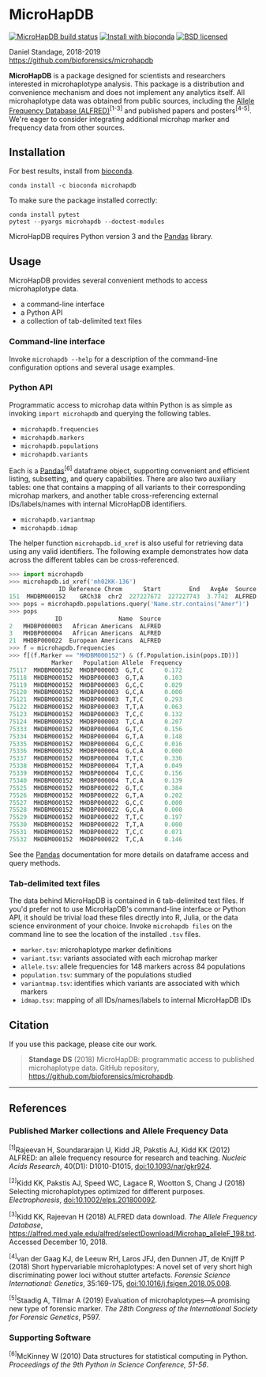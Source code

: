 # MicroHapDB

[![MicroHapDB build status][travisbadge]](https://travis-ci.org/bioforensics/MicroHapDB)
[![Install with bioconda][condabadge]](http://bioconda.github.io/recipes/microhapdb/README.html)
[![BSD licensed][licensebadge]](https://github.com/bioforensics/MicroHapDB/blob/master/LICENSE.txt)

Daniel Standage, 2018-2019  
https://github.com/bioforensics/microhapdb

**MicroHapDB** is a package designed for scientists and researchers interested in microhaplotype analysis.
This package is a distribution and convenience mechanism and does not implement any analytics itself.
All microhaplotype data was obtained from public sources, including the [Allele Frequency Database (ALFRED)][alfred]<sup>[1-3]</sup> and published papers and posters<sup>[4-5]</sup>.
We're eager to consider integrating additional microhap marker and frequency data from other sources.

## Installation

For best results, install from [bioconda](https://bioconda.github.io/).

```
conda install -c bioconda microhapdb
```

To make sure the package installed correctly:

```
conda install pytest
pytest --pyargs microhapdb --doctest-modules
```

MicroHapDB requires Python version 3 and the [Pandas][] library.

## Usage

MicroHapDB provides several convenient methods to access microhaplotype data.

- a command-line interface
- a Python API
- a collection of tab-delimited text files

### Command-line interface

Invoke `microhapdb --help` for a description of the command-line configuration options and several usage examples.

### Python API

Programmatic access to microhap data within Python is as simple as invoking `import microhapdb` and querying the following tables.

- `microhapdb.frequencies`
- `microhapdb.markers`
- `microhapdb.populations`
- `microhapdb.variants`

Each is a [Pandas][]<sup>[6]</sup> dataframe object, supporting convenient and efficient listing, subsetting, and query capabilities.
There are also two auxiliary tables: one that contains a mapping of all variants to their corresponding microhap markers, and another table cross-referencing external IDs/labels/names with internal MicroHapDB identifiers.

- `microhapdb.variantmap`
- `microhapdb.idmap`

The helper function `microhapdb.id_xref` is also useful for retrieving data using any valid identifiers.
The following example demonstrates how data across the different tables can be cross-referenced.

```python
>>> import microhapdb
>>> microhapdb.id_xref('mh02KK-136')
              ID Reference Chrom      Start        End   AvgAe  Source
151  MHDBM000152    GRCh38  chr2  227227672  227227743  3.7742  ALFRED
>>> pops = microhapdb.populations.query('Name.str.contains("Amer")')
>>> pops
             ID                Name  Source
2   MHDBP000003   African Americans  ALFRED
3   MHDBP000004   African Americans  ALFRED
21  MHDBP000022  European Americans  ALFRED
>>> f = microhapdb.frequencies
>>> f[(f.Marker == "MHDBM000152") & (f.Population.isin(pops.ID))]
            Marker   Population Allele  Frequency
75117  MHDBM000152  MHDBP000003  G,T,C      0.172
75118  MHDBM000152  MHDBP000003  G,T,A      0.103
75119  MHDBM000152  MHDBP000003  G,C,C      0.029
75120  MHDBM000152  MHDBP000003  G,C,A      0.000
75121  MHDBM000152  MHDBP000003  T,T,C      0.293
75122  MHDBM000152  MHDBP000003  T,T,A      0.063
75123  MHDBM000152  MHDBP000003  T,C,C      0.132
75124  MHDBM000152  MHDBP000003  T,C,A      0.207
75333  MHDBM000152  MHDBP000004  G,T,C      0.156
75334  MHDBM000152  MHDBP000004  G,T,A      0.148
75335  MHDBM000152  MHDBP000004  G,C,C      0.016
75336  MHDBM000152  MHDBP000004  G,C,A      0.000
75337  MHDBM000152  MHDBP000004  T,T,C      0.336
75338  MHDBM000152  MHDBP000004  T,T,A      0.049
75339  MHDBM000152  MHDBP000004  T,C,C      0.156
75340  MHDBM000152  MHDBP000004  T,C,A      0.139
75525  MHDBM000152  MHDBP000022  G,T,C      0.384
75526  MHDBM000152  MHDBP000022  G,T,A      0.202
75527  MHDBM000152  MHDBP000022  G,C,C      0.000
75528  MHDBM000152  MHDBP000022  G,C,A      0.000
75529  MHDBM000152  MHDBP000022  T,T,C      0.197
75530  MHDBM000152  MHDBP000022  T,T,A      0.000
75531  MHDBM000152  MHDBP000022  T,C,C      0.071
75532  MHDBM000152  MHDBP000022  T,C,A      0.146
```

See the [Pandas][] documentation for more details on dataframe access and query methods.

### Tab-delimited text files

The data behind MicroHapDB is contained in 6 tab-delimited text files.
If you'd prefer not to use MicroHapDB's command-line interface or Python API, it should be trivial load these files directly into R, Julia, or the data science environment of your choice.
Invoke `microhapdb files` on the command line to see the location of the installed `.tsv` files.

- `marker.tsv`: microhaplotype marker definitions
- `variant.tsv`: variants associated with each microhap marker
- `allele.tsv`: allele frequencies for 148 markers across 84 populations
- `population.tsv`: summary of the populations studied
- `variantmap.tsv`: identifies which variants are associated with which markers
- `idmap.tsv`: mapping of all IDs/names/labels to internal MicroHapDB IDs


## Citation

If you use this package, please cite our work.

> **Standage DS** (2018) MicroHapDB: programmatic access to published microhaplotype data. GitHub repository, https://github.com/bioforensics/microhapdb.

----------


## References

### Published Marker collections and Allele Frequency Data

<sup>[1]</sup>Rajeevan H, Soundararajan U, Kidd JR, Pakstis AJ, Kidd KK (2012) ALFRED: an allele frequency resource for research and teaching. *Nucleic Acids Research*, 40(D1): D1010-D1015, [doi:10.1093/nar/gkr924](https://doi.org/10.1093/nar/gkr924).

<sup>[2]</sup>Kidd KK, Pakstis AJ, Speed WC, Lagace R, Wootton S, Chang J (2018) Selecting microhaplotypes optimized for different purposes. *Electrophoresis*, [doi:10.1002/elps.201800092](https://doi.org/10.1002/elps.201800092).

<sup>[3]</sup>Kidd KK, Rajeevan H (2018) ALFRED data download. *The Allele Frequency Database*, https://alfred.med.yale.edu/alfred/selectDownload/Microhap_alleleF_198.txt. Accessed December 10, 2018.

<sup>[4]</sup>van der Gaag KJ, de Leeuw RH, Laros JFJ, den Dunnen JT, de Knijff P (2018) Short hypervariable microhaplotypes: A novel set of very short high discriminating power loci without stutter artefacts. *Forensic Science International: Genetics*, 35:169-175, [doi:10.1016/j.fsigen.2018.05.008](https://doi.org/10.1016/j.fsigen.2018.05.008).

<sup>[5]</sup>Staadig A, Tillmar A (2019) Evaluation of microhaplotypes—A promising new type of forensic marker. *The 28th Congress of the International Society for Forensic Genetics*, P597.

### Supporting Software

<sup>[6]</sup>McKinney W (2010) Data structures for statistical computing in Python. *Proceedings of the 9th Python in Science Conference, 51-56*.


[alfred]: https://alfred.med.yale.edu/alfred/alfredDataDownload.asp
[lovd]: http://www.lovd.nl/3.0/home
[Pandas]: https://pandas.pydata.org
[travisbadge]: https://img.shields.io/travis/bioforensics/MicroHapDB.svg
[pypibadge]: https://img.shields.io/pypi/v/microhapdb.svg
[condabadge]: https://img.shields.io/badge/install%20with-bioconda-brightgreen.svg
[licensebadge]: https://img.shields.io/badge/license-BSD-blue.svg
